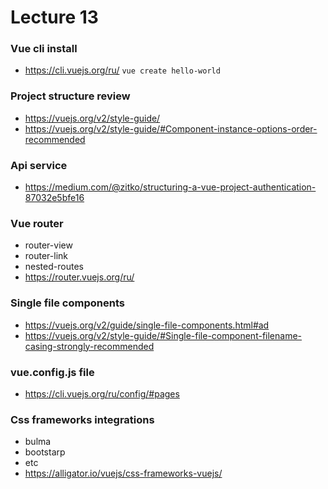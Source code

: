# Lecture 13

### Vue cli install
- https://cli.vuejs.org/ru/
`vue create hello-world`

### Project structure review
- https://vuejs.org/v2/style-guide/
- https://vuejs.org/v2/style-guide/#Component-instance-options-order-recommended

### Api service
- https://medium.com/@zitko/structuring-a-vue-project-authentication-87032e5bfe16

### Vue router
- router-view
- router-link
- nested-routes
- https://router.vuejs.org/ru/

### Single file components
- https://vuejs.org/v2/guide/single-file-components.html#ad
- https://vuejs.org/v2/style-guide/#Single-file-component-filename-casing-strongly-recommended

### vue.config.js file
- https://cli.vuejs.org/ru/config/#pages

### Css frameworks integrations
- bulma
- bootstarp
- etc
- https://alligator.io/vuejs/css-frameworks-vuejs/
